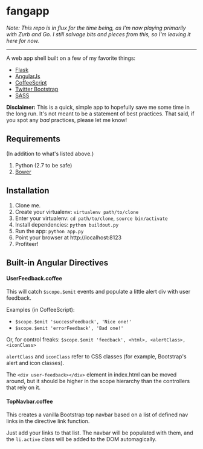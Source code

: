 # fangapp

*Note: This repo is in flux for the time being, as I'm now playing primarily with Zurb and Go. I still salvage bits and pieces from this, so I'm leaving it here for now.*

---

A web app shell built on a few of my favorite things:

* [Flask](http://flask.pocoo.org/)
* [AngularJs](http://angularjs.org/)
* [CoffeeScript](http://coffeescript.org/)
* [Twitter Bootstrap](http://twitter.github.io/bootstrap/)
* [SASS](http://sass-lang.com/)

**Disclaimer:** This is a quick, simple app to hopefully save me some time in the long run. It's not meant to be a statement of best practices. That said, if you spot any _bad_ practices, please let me know!

## Requirements

(In addition to what's listed above.)

1. Python (2.7 to be safe)
3. [Bower](https://github.com/bower/bower)

## Installation

1. Clone me.
2. Create your virtualenv: `virtualenv path/to/clone`
3. Enter your virtualenv: `cd path/to/clone`, `source bin/activate`
4. Install dependencies: `python buildout.py`
5. Run the app: `python app.py`
6. Point your browser at http://localhost:8123
6. Profiteer!

## Built-in Angular Directives

#### UserFeedback.coffee

This will catch `$scope.$emit` events and populate a little alert div with user feedback.

Examples (in CoffeeScript):

* `$scope.$emit 'successFeedback', 'Nice one!'`
* `$scope.$emit 'errorFeedback', 'Bad one!'`

Or, for control freaks: `$scope.$emit 'feedback', <html>, <alertClass>, <iconClass>`

`alertClass` and `iconClass` refer to CSS classes (for example, Bootstrap's alert and icon classes).

The `<div user-feedback></div>` element in index.html can be moved around, but it should be higher in the scope hierarchy than the controllers that rely on it.

#### TopNavbar.coffee

This creates a vanilla Bootstrap top navbar based on a list of defined nav links in the directive link function. 

Just add your links to that list. The navbar will be populated with them, and the `li.active` class will be added to the DOM automagically.
